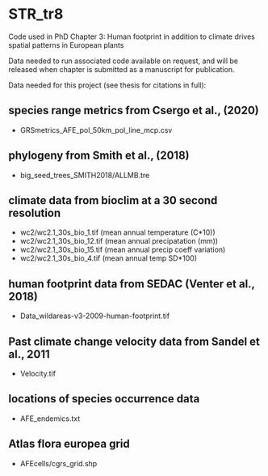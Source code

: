 # STR_tr8

Code used in PhD Chapter 3:	Human footprint in addition to climate drives spatial patterns in European plants

Data needed to run associated code available on request, and will be released when chapter is submitted as a manuscript for publication.

Data needed for this project (see thesis for citations in full):

## species range metrics from Csergo et al., (2020)
- GRSmetrics_AFE_pol_50km_pol_line_mcp.csv

## phylogeny from Smith et al., (2018)
- big_seed_trees_SMITH2018/ALLMB.tre

## climate data from bioclim at a 30 second resolution
- wc2/wc2.1_30s_bio_1.tif  (mean annual temperature (C*10))
- wc2/wc2.1_30s_bio_12.tif (mean annual precipatation (mm))
- wc2/wc2.1_30s_bio_15.tif  (mean annual precip coeff variation)
- wc2/wc2.1_30s_bio_4.tif (mean annual temp SD*100)

## human footprint data from SEDAC (Venter et al., 2018)
- Data_wildareas-v3-2009-human-footprint.tif

## Past climate change velocity data from Sandel et al., 2011
- Velocity.tif

## locations of species occurrence data
- AFE_endemics.txt

## Atlas flora europea grid
- AFEcells/cgrs_grid.shp


